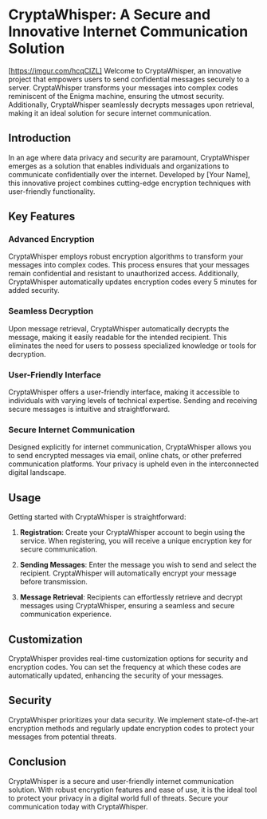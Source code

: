 # CryptaWhisper: A Secure and Innovative Internet Communication Solution
[https://imgur.com/hcqCIZL]
Welcome to CryptaWhisper, an innovative project that empowers users to send confidential messages securely to a server. CryptaWhisper transforms your messages into complex codes reminiscent of the Enigma machine, ensuring the utmost security. Additionally, CryptaWhisper seamlessly decrypts messages upon retrieval, making it an ideal solution for secure internet communication.

## Introduction
In an age where data privacy and security are paramount, CryptaWhisper emerges as a solution that enables individuals and organizations to communicate confidentially over the internet. Developed by [Your Name], this innovative project combines cutting-edge encryption techniques with user-friendly functionality.

## Key Features
### Advanced Encryption
CryptaWhisper employs robust encryption algorithms to transform your messages into complex codes. This process ensures that your messages remain confidential and resistant to unauthorized access. Additionally, CryptaWhisper automatically updates encryption codes every 5 minutes for added security.

### Seamless Decryption
Upon message retrieval, CryptaWhisper automatically decrypts the message, making it easily readable for the intended recipient. This eliminates the need for users to possess specialized knowledge or tools for decryption.

### User-Friendly Interface
CryptaWhisper offers a user-friendly interface, making it accessible to individuals with varying levels of technical expertise. Sending and receiving secure messages is intuitive and straightforward.

### Secure Internet Communication
Designed explicitly for internet communication, CryptaWhisper allows you to send encrypted messages via email, online chats, or other preferred communication platforms. Your privacy is upheld even in the interconnected digital landscape.

## Usage
Getting started with CryptaWhisper is straightforward:

1. **Registration**: Create your CryptaWhisper account to begin using the service. When registering, you will receive a unique encryption key for secure communication.

2. **Sending Messages**: Enter the message you wish to send and select the recipient. CryptaWhisper will automatically encrypt your message before transmission.

3. **Message Retrieval**: Recipients can effortlessly retrieve and decrypt messages using CryptaWhisper, ensuring a seamless and secure communication experience.

## Customization
CryptaWhisper provides real-time customization options for security and encryption codes. You can set the frequency at which these codes are automatically updated, enhancing the security of your messages.

## Security
CryptaWhisper prioritizes your data security. We implement state-of-the-art encryption methods and regularly update encryption codes to protect your messages from potential threats.

## Conclusion
CryptaWhisper is a secure and user-friendly internet communication solution. With robust encryption features and ease of use, it is the ideal tool to protect your privacy in a digital world full of threats. Secure your communication today with CryptaWhisper.
